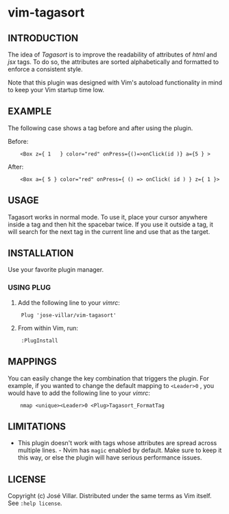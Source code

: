 # vim-tagasort

## INTRODUCTION

The idea of *Tagasort* is to improve the readability of attributes of *html*
and *jsx* tags. To do so, the attributes are sorted alphabetically and
formatted to enforce a consistent style.

Note that this plugin was designed with Vim's autoload functionality in mind to
keep your Vim startup time low.

## EXAMPLE

The following case shows a tag before and after using the plugin.

Before:

        <Box z={ 1   } color="red" onPress={()=>onClick(id )} a={5 } >

After:

        <Box a={ 5 } color="red" onPress={ () => onClick( id ) } z={ 1 }>

## USAGE

Tagasort works in normal mode. To use it, place your cursor anywhere inside a
tag and then hit the spacebar twice. If you use it outside a tag, it will
search for the next tag in the current line and use that as the target.

## INSTALLATION

Use your favorite plugin manager.

### USING PLUG

1. Add the following line to your *vimrc*:

        Plug 'jose-villar/vim-tagasort'

2. From within Vim, run:

        :PlugInstall


## MAPPINGS

You can easily change the key combination that triggers the plugin. For
example, if you wanted to change the default mapping to `<Leader>0` , you would
have to add the following line to your *vimrc*:

        nmap <unique><Leader>0 <Plug>Tagasort_FormatTag

## LIMITATIONS

- This plugin doesn't work with tags whose attributes are spread across
multiple lines. - Nvim has `magic` enabled by default. Make sure to keep it
this way, or else the plugin will have serious performance issues.

## LICENSE

Copyright (c) José Villar. Distributed under the same terms as Vim itself. See
``:help license``.
